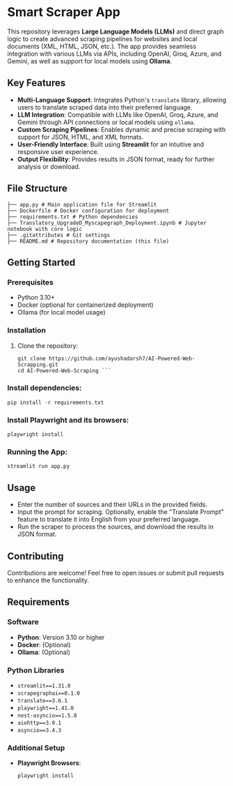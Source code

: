 # Smart Scraper App  

This repository leverages **Large Language Models (LLMs)** and direct graph logic to create advanced scraping pipelines for websites and local documents (XML, HTML, JSON, etc.). The app provides seamless integration with various LLMs via APIs, including OpenAI, Groq, Azure, and Gemini, as well as support for local models using **Ollama**.  

## Key Features  
- **Multi-Language Support**: Integrates Python's `translate` library, allowing users to translate scraped data into their preferred language.  
- **LLM Integration**: Compatible with LLMs like OpenAI, Groq, Azure, and Gemini through API connections or local models using `ollama`.  
- **Custom Scraping Pipelines**: Enables dynamic and precise scraping with support for JSON, HTML, and XML formats.  
- **User-Friendly Interface**: Built using **Streamlit** for an intuitive and responsive user experience.  
- **Output Flexibility**: Provides results in JSON format, ready for further analysis or download.  

## File Structure  
```
├── app.py # Main application file for Streamlit
├── Dockerfile # Docker configuration for deployment
├── requirements.txt # Python dependencies
├── Translatory_UpgradeD_Myscapegraph_Deployment.ipynb # Jupyter notebook with core logic
├── .gitattributes # Git settings
├── README.md # Repository documentation (this file)
```

## Getting Started  

### Prerequisites  
- Python 3.10+  
- Docker (optional for containerized deployment)  
- Ollama (for local model usage)  

### Installation  
1. Clone the repository:  
   ``` 
   git clone https://github.com/ayushadarsh7/AI-Powered-Web-Scrapping.git 
   cd AI-Powered-Web-Scraping ```
   
### Install dependencies:
```
pip install -r requirements.txt
```
### Install Playwright and its browsers:
```
playwright install  
```
### Running the App:
```
streamlit run app.py  
```
## Usage
* Enter the number of sources and their URLs in the provided fields.
* Input the prompt for scraping. Optionally, enable the "Translate Prompt" feature to translate it into English from your preferred language.
* Run the scraper to process the sources, and download the results in JSON format.

## Contributing
Contributions are welcome! Feel free to open issues or submit pull requests to enhance the functionality.

## Requirements  

### Software  
- **Python**: Version 3.10 or higher  
- **Docker**: (Optional)  
- **Ollama**: (Optional)  

### Python Libraries  
- `streamlit==1.31.0`  
- `scrapegraphai==0.1.0`  
- `translate==3.6.1`  
- `playwright==1.41.0`  
- `nest-asyncio==1.5.8`  
- `aiohttp==3.9.1`  
- `asyncio==3.4.3`  

### Additional Setup  
- **Playwright Browsers**:  
  ```bash  
  playwright install  
